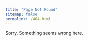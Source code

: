 ```yaml
---
title: "Page Not Found"
sitemap: false
permalink: /404.html
---
```


Sorry, Something seems wrong here.
